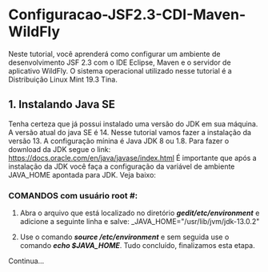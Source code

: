 # Configuracao-JSF2.3-CDI-Maven-WildFly
Neste tutorial, você aprenderá como configurar um ambiente de desenvolvimento JSF 2.3 com o IDE Eclipse, Maven e o servidor de aplicativo WildFly. O sistema operacional utilizado nesse tutorial é a Distribuição Linux Mint 19.3 Tina.

## 1. Instalando Java SE
Tenha certeza que já possui instalado uma versão do JDK em sua máquina. A versão atual do java SE é 14. Nesse tutorial vamos fazer a instalação da versão 13. A configuração mínina é Java JDK 8 ou 1.8. Para fazer o download da JDK segue o link: https://docs.oracle.com/en/java/javase/index.html
É importante que após a instalação da JDK você faça a configuração da variável de ambiente JAVA_HOME apontada para JDK. Veja baixo:

### COMANDOS com usuário root #:
1. Abra o arquivo que está localizado no diretório **_gedit/etc/environment_** e adicione a seguinte linha e salve: _JAVA_HOME="/usr/lib/jvm/jdk-13.0.2"

2. Use o comando **_source /etc/environment_** e sem seguida use o comando **_echo $JAVA_HOME_**. Tudo concluído, finalizamos esta etapa.



Continua...


